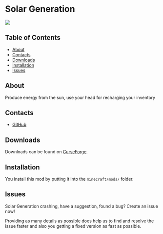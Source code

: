 # Solar Generation 
![](https://github.com/Edivad99/SolarGeneration/workflows/SolarGeneration%20CI/badge.svg?branch=1.19.x)
## Table of Contents

* [About](#about)
* [Contacts](#contacts)
* [Downloads](#downloads)
* [Installation](#installation)
* [Issues](#issues)

## About

Produce energy from the sun, use your head for recharging your inventory

## Contacts
* [GitHub](https://github.com/Edivad99/SolarGeneration)

## Downloads

Downloads can be found on [CurseForge](https://www.curseforge.com/minecraft/mc-mods/solargeneration).

## Installation

You install this mod by putting it into the `minecraft/mods/` folder.

## Issues

Solar Generation crashing, have a suggestion, found a bug?  Create an issue now!

Providing as many details as possible does help us to find and resolve the issue faster and also you getting a fixed version as fast as possible.
